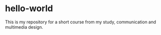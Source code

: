 # hello-world
This is my repository for a short course from my study, communication and multimedia design.
